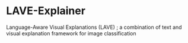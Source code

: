 # LAVE-Explainer
Language-Aware Visual Explanations (LAVE) ; a combination of text and visual explanation framework for image classification

